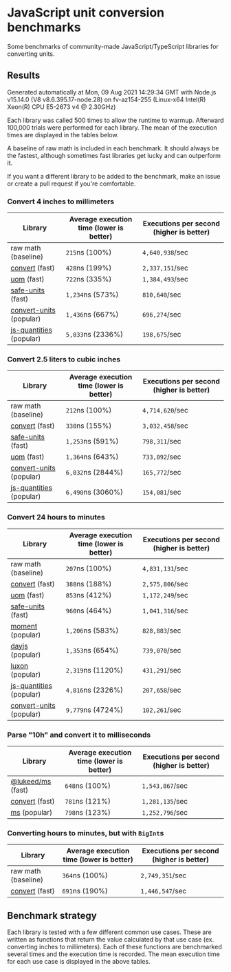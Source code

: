 # JavaScript unit conversion benchmarks

Some benchmarks of community-made JavaScript/TypeScript libraries for converting units.

## Results

<!-- beginblock(results) -->

Generated automatically at Mon, 09 Aug 2021 14:29:34 GMT with Node.js v15.14.0 (V8 v8.6.395.17-node.28) on fv-az154-255 (Linux-x64 Intel(R) Xeon(R) CPU E5-2673 v4 @ 2.30GHz)

Each library was called 500 times to allow the runtime to warmup.
Afterward 100,000 trials were performed for each library.
The mean of the execution times are displayed in the tables below.

A baseline of raw math is included in each benchmark.
It should always be the fastest, although sometimes fast libraries get lucky and can outperform it.

If you want a different library to be added to the benchmark, make an issue or create a pull request if you're comfortable.

### Convert 4 inches to millimeters

| Library                                                            | Average execution time (lower is better) | Executions per second (higher is better) |
| ------------------------------------------------------------------ | ---------------------------------------- | ---------------------------------------- |
| raw math (baseline)                                                | `215`ns (100%)                           | `4,640,938`/sec                          |
| [convert](https://npmjs.com/package/convert) (fast)                | `428`ns (199%)                           | `2,337,151`/sec                          |
| [uom](https://npmjs.com/package/uom) (fast)                        | `722`ns (335%)                           | `1,384,493`/sec                          |
| [safe-units](https://npmjs.com/package/safe-units) (fast)          | `1,234`ns (573%)                         | `810,640`/sec                            |
| [convert-units](https://npmjs.com/package/convert-units) (popular) | `1,436`ns (667%)                         | `696,274`/sec                            |
| [js-quantities](https://npmjs.com/package/js-quantities) (popular) | `5,033`ns (2336%)                        | `198,675`/sec                            |

### Convert 2.5 liters to cubic inches

| Library                                                            | Average execution time (lower is better) | Executions per second (higher is better) |
| ------------------------------------------------------------------ | ---------------------------------------- | ---------------------------------------- |
| raw math (baseline)                                                | `212`ns (100%)                           | `4,714,620`/sec                          |
| [convert](https://npmjs.com/package/convert) (fast)                | `330`ns (155%)                           | `3,032,458`/sec                          |
| [safe-units](https://npmjs.com/package/safe-units) (fast)          | `1,253`ns (591%)                         | `798,311`/sec                            |
| [uom](https://npmjs.com/package/uom) (fast)                        | `1,364`ns (643%)                         | `733,092`/sec                            |
| [convert-units](https://npmjs.com/package/convert-units) (popular) | `6,032`ns (2844%)                        | `165,772`/sec                            |
| [js-quantities](https://npmjs.com/package/js-quantities) (popular) | `6,490`ns (3060%)                        | `154,081`/sec                            |

### Convert 24 hours to minutes

| Library                                                            | Average execution time (lower is better) | Executions per second (higher is better) |
| ------------------------------------------------------------------ | ---------------------------------------- | ---------------------------------------- |
| raw math (baseline)                                                | `207`ns (100%)                           | `4,831,131`/sec                          |
| [convert](https://npmjs.com/package/convert) (fast)                | `388`ns (188%)                           | `2,575,806`/sec                          |
| [uom](https://npmjs.com/package/uom) (fast)                        | `853`ns (412%)                           | `1,172,249`/sec                          |
| [safe-units](https://npmjs.com/package/safe-units) (fast)          | `960`ns (464%)                           | `1,041,316`/sec                          |
| [moment](https://npmjs.com/package/moment) (popular)               | `1,206`ns (583%)                         | `828,883`/sec                            |
| [dayjs](https://npmjs.com/package/dayjs) (popular)                 | `1,353`ns (654%)                         | `739,070`/sec                            |
| [luxon](https://npmjs.com/package/luxon) (popular)                 | `2,319`ns (1120%)                        | `431,291`/sec                            |
| [js-quantities](https://npmjs.com/package/js-quantities) (popular) | `4,816`ns (2326%)                        | `207,658`/sec                            |
| [convert-units](https://npmjs.com/package/convert-units) (popular) | `9,779`ns (4724%)                        | `102,261`/sec                            |

### Parse "10h" and convert it to milliseconds

| Library                                                   | Average execution time (lower is better) | Executions per second (higher is better) |
| --------------------------------------------------------- | ---------------------------------------- | ---------------------------------------- |
| [@lukeed/ms](https://npmjs.com/package/@lukeed/ms) (fast) | `648`ns (100%)                           | `1,543,867`/sec                          |
| [convert](https://npmjs.com/package/convert) (fast)       | `781`ns (121%)                           | `1,281,135`/sec                          |
| [ms](https://npmjs.com/package/ms) (popular)              | `798`ns (123%)                           | `1,252,796`/sec                          |

### Converting hours to minutes, but with `BigInt`s

| Library                                             | Average execution time (lower is better) | Executions per second (higher is better) |
| --------------------------------------------------- | ---------------------------------------- | ---------------------------------------- |
| raw math (baseline)                                 | `364`ns (100%)                           | `2,749,351`/sec                          |
| [convert](https://npmjs.com/package/convert) (fast) | `691`ns (190%)                           | `1,446,547`/sec                          |

<!-- endblock(results) -->

## Benchmark strategy

Each library is tested with a few different common use cases.
These are written as functions that return the value calculated by that use case (ex. converting inches to millimeters).
Each of these functions are benchmarked several times and the execution time is recorded.
The mean execution time for each use case is displayed in the above tables.
